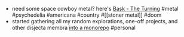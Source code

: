 - need some space cowboy metal? here's [Bask - The Turning](https://basknc.bandcamp.com/album/the-turning) #metal #psychedelia #americana #country #[[stoner metal]] #doom
- started gathering all my random explorations, one-off projects, and other disjecta membra [into a monorepo](https://github.com/vivshaw/v) #personal